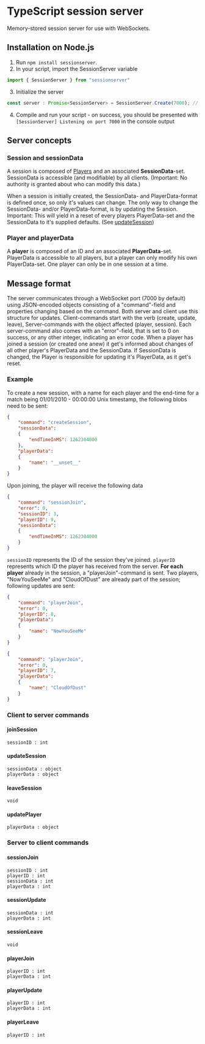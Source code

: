 # TypeScript session server

Memory-stored session server for use with WebSockets.

## Installation on Node.js

1) Run `npm install sessionserver`.
2) In your script, import the SessionServer variable
```ts
import { SessionServer } from "sessionserver"
```
3) Initialize the server
```ts
const server : Promise<SessionServer> = SessionServer.Create(7000); // 7000 = example port
```
4) Compile and run your script - on success, you should be presented with
```[SessionServer] Listening on port 7000``` in the console output

## Server concepts
### Session and sessionData
A session is composed of [Players](#players) and an associated **SessionData**-set. SessionData is accessible (and modifiable) by all clients. (Important: No authority is granted about who can modify this data.)

When a session is initially created, the SessionData- and PlayerData-format is defined once, so only it's values can change. The only way to change the SessionData- and/or PlayerData-format, is by updating the Session. Important: This will yield in a reset of every players PlayerData-set and the SessionData to it's supplied defaults. (See [updateSession](#updateSession))

### Player and playerData
A **player** is composed of an ID and an associated **PlayerData**-set. PlayerData is accessible to all players, but a player can only modify his own PlayerData-set. One player can only be in one session at a time.

## Message format
The server communicates through a WebSocket port (7000 by default) using JSON-encoded objects consisting of a "command"-field and properties changing based on the command. Both server and client use this structure for updates. Client-commands start with the verb (create, update, leave), Server-commands with the object affected (player, session).
Each server-command also comes with an "error"-field, that is set to 0 on success, or any other integer, indicating an error code.
When a player has joined a session (or created one anew) it get's informed about changes of all other player's PlayerData and the SessionData. If SessionData is changed, the Player is responsible for updating it's PlayerData, as it get's reset.

### Example
To create a new session, with a name for each player and the end-time for a match being 01/01/2010 - 00:00:00 Unix timestamp, the following blobs need to be sent:
```json
{
	"command": "createSession",
	"sessionData":
	{
		"endTimeInMS": 1262304000
	},
	"playerData":
	{
		"name": "__unset__"
	}
}
```

Upon joining, the player will receive the following data
```json
{
	"command": "sessionJoin",
	"error": 0,
	"sessionID": 3,
	"playerID": 9,
	"sessionData":
	{
		"endTimeInMS": 1262304000
	}
}
```
`sessionID` represents the ID of the session they've joined. `playerID` represents which ID the player has received from the server.
**For each player** already in the session, a "playerJoin"-command is sent. Two players, "NowYouSeeMe" and "CloudOfDust" are already part of the session; following updates are sent:
```json
{
	"command": "playerJoin",
	"error": 0,
	"playerID": 8,
	"playerData":
	{
		"name": "NowYouSeeMe"
	}
}

{
	"command": "playerJoin",
	"error": 0,
	"playerID": 7,
	"playerData":
	{
		"name": "CloudOfDust"
	}
}
```

### Client to server commands
#### joinSession
`sessionID : int`
#### updateSession
`sessionData : object`  
`playerData : object`
#### leaveSession
`void`
#### updatePlayer
`playerData : object`

### Server to client commands
#### sessionJoin
`sessionID : int`  
`playerID : int`  
`sessionData : int`  
`playerData : int`
#### sessionUpdate
`sessionData : int`  
`playerData : int`
#### sessionLeave
`void`
#### playerJoin
`playerID : int`  
`playerData : int`
#### playerUpdate
`playerID : int`  
`playerData : int`
#### playerLeave
`playerID : int`